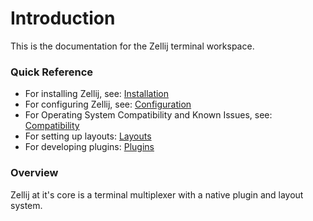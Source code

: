 # Introduction
This is the documentation for the Zellij terminal workspace.


### Quick Reference
* For installing Zellij, see: [Installation](./installation.md)
* For configuring Zellij, see: [Configuration](./configuration.md)
* For Operating System Compatibility and Known Issues, see: [Compatibility](./compatibility.md)
* For setting up layouts: [Layouts](./layouts.md)
* For developing plugins: [Plugins](./plugins.md)

### Overview
Zellij at it's core is a terminal multiplexer with a native plugin
and layout system.
